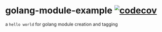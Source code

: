 # golang-module-example [![codecov](https://codecov.io/gh/someshbhalsing/golang-module-example/branch/master/graph/badge.svg)](https://codecov.io/gh/someshbhalsing/golang-module-example)
a `hello world` for golang module creation and tagging
